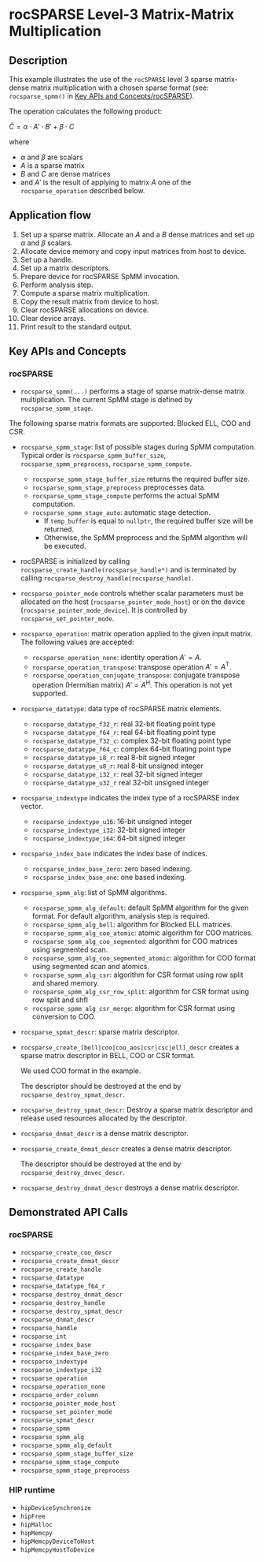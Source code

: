 # rocSPARSE Level-3 Matrix-Matrix Multiplication
## Description
This example illustrates the use of the `rocSPARSE` level 3 sparse matrix-dense matrix multiplication with a chosen sparse format (see: `rocsparse_spmm()` in [Key APIs and Concepts/rocSPARSE](#rocsparse)).

The operation calculates the following product:

$\hat{C} = \alpha \cdot A' \cdot B' + \beta \cdot C$

where

- $\alpha$ and $\beta$ are scalars
- $A$ is a sparse matrix
- $B$ and $C$ are dense matrices
- and $A'$ is the result of applying to matrix $A$ one of the `rocsparse_operation` described below.

## Application flow
1. Set up a sparse matrix. Allocate an $A$ and a $B$ dense matrices and set up $\alpha$ and $\beta$ scalars.
2. Allocate device memory and copy input matrices from host to device.
3. Set up a handle.
4. Set up a matrix descriptors.
5. Prepare device for rocSPARSE SpMM invocation.
6. Perform analysis step.
7. Compute a sparse matrix multiplication.
8. Copy the result matrix from device to host.
9. Clear rocSPARSE allocations on device.
10. Clear device arrays.
11. Print result to the standard output.

## Key APIs and Concepts
### rocSPARSE
- `rocsparse_spmm(...)` performs a stage of sparse matrix-dense matrix multiplication. The current SpMM stage is defined by `rocsparse_spmm_stage`.

The following sparse matrix formats are supported: Blocked ELL, COO and CSR.

-  `rocsparse_spmm_stage`: list of possible stages during SpMM computation. Typical order is `rocsparse_spmm_buffer_size`, `rocsparse_spmm_preprocess`, `rocsparse_spmm_compute`.
   - `rocsparse_spmm_stage_buffer_size` returns the required buffer size.
   - `rocsparse_spmm_stage_preprocess` preprocesses data.
   - `rocsparse_spmm_stage_compute` performs the actual SpMM computation.
   - `rocsparse_spmm_stage_auto`: automatic stage detection.
      - If `temp_buffer` is equal to `nullptr`, the required buffer size will be returned.
      - Otherwise, the SpMM preprocess and the SpMM algorithm will be executed.

- rocSPARSE is initialized by calling `rocsparse_create_handle(rocsparse_handle*)` and is terminated by calling `rocsparse_destroy_handle(rocsparse_handle)`.
- `rocsparse_pointer_mode` controls whether scalar parameters must be allocated on the host (`rocsparse_pointer_mode_host`) or on the device (`rocsparse_pointer_mode_device`). It is controlled by `rocsparse_set_pointer_mode`.
- `rocsparse_operation`: matrix operation applied to the given input matrix. The following values are accepted:
    - `rocsparse_operation_none`: identity operation $A' = A$.
    - `rocsparse_operation_transpose`: transpose operation $A' = A^\mathrm{T}$.
    - `rocsparse_operation_conjugate_transpose`: conjugate transpose operation (Hermitian matrix) $A' = A^\mathrm{H}$. This operation is not yet supported.

- `rocsparse_datatype`: data type of rocSPARSE matrix elements.
    - `rocsparse_datatype_f32_r`: real 32-bit floating point type
    - `rocsparse_datatype_f64_r`: real 64-bit floating point type
    - `rocsparse_datatype_f32_c`: complex 32-bit floating point type
    - `rocsparse_datatype_f64_c`: complex 64-bit floating point type
    - `rocsparse_datatype_i8_r`: real 8-bit signed integer
    - `rocsparse_datatype_u8_r`: real 8-bit unsigned integer
    - `rocsparse_datatype_i32_r`: real 32-bit signed integer
    - `rocsparse_datatype_u32_r` real 32-bit unsigned integer

- `rocsparse_indextype` indicates the index type of a rocSPARSE index vector.
    - `rocsparse_indextype_u16`: 16-bit unsigned integer
    - `rocsparse_indextype_i32`: 32-bit signed integer
    - `rocsparse_indextype_i64`: 64-bit signed integer

- `rocsparse_index_base` indicates the index base of indices.
    - `rocsparse_index_base_zero`: zero based indexing.
    - `rocsparse_index_base_one`: one based indexing.

- `rocsparse_spmm_alg`: list of SpMM algorithms.
    - `rocsparse_spmm_alg_default`: default SpMM algorithm for the given format. For default algorithm, analysis step is required.
    - `rocsparse_spmm_alg_bell`: algorithm for Blocked ELL matrices.
    - `rocsparse_spmm_alg_coo_atomic`: atomic algorithm for COO matrices.
    - `rocsparse_spmm_alg_coo_segmented`: algorithm for COO matrices using segmented scan.
    - `rocsparse_spmm_alg_coo_segmented_atomic`: algorithm for COO format using segmented scan and atomics.
    - `rocsparse_spmm_alg_csr`: algorithm for CSR format using row split and shared memory.
    - `rocsparse_spmm_alg_csr_row_split`: algorithm for CSR format using row split and shfl
    - `rocsparse_spmm_alg_csr_merge`: algorithm for CSR format using conversion to COO.

- `rocsparse_spmat_descr`: sparse matrix descriptor.
- `rocsparse_create_[bell|coo|coo_aos|csr|csc|ell]_descr` creates a sparse matrix descriptor in BELL, COO or CSR format.

    We used COO format in the example.

    The descriptor should be destroyed at the end by `rocsparse_destroy_spmat_descr`.
- `rocsparse_destroy_spmat_descr`: Destroy a sparse matrix descriptor and release used resources allocated by the descriptor.

- `rocsparse_dnmat_descr` is a dense matrix descriptor.
- `rocsparse_create_dnmat_descr` creates a dense matrix descriptor. 

    The descriptor should be destroyed at the end by `rocsparse_destroy_dnvec_descr`.
- `rocsparse_destroy_dnmat_descr` destroys a dense matrix descriptor.


## Demonstrated API Calls
### rocSPARSE
- `rocsparse_create_coo_descr`
- `rocsparse_create_dnmat_descr`
- `rocsparse_create_handle`
- `rocsparse_datatype`
- `rocsparse_datatype_f64_r`
- `rocsparse_destroy_dnmat_descr`
- `rocsparse_destroy_handle`
- `rocsparse_destroy_spmat_descr`
- `rocsparse_dnmat_descr`
- `rocsparse_handle`
- `rocsparse_int`
- `rocsparse_index_base`
- `rocsparse_index_base_zero`
- `rocsparse_indextype`
- `rocsparse_indextype_i32`
- `rocsparse_operation`
- `rocsparse_operation_none`
- `rocsparse_order_column`
- `rocsparse_pointer_mode_host`
- `rocsparse_set_pointer_mode`
- `rocsparse_spmat_descr`
- `rocsparse_spmm`
- `rocsparse_spmm_alg`
- `rocsparse_spmm_alg_default`
- `rocsparse_spmm_stage_buffer_size`
- `rocsparse_spmm_stage_compute`
- `rocsparse_spmm_stage_preprocess`

### HIP runtime
- `hipDeviceSynchronize`
- `hipFree`
- `hipMalloc`
- `hipMemcpy`
- `hipMemcpyDeviceToHost`
- `hipMemcpyHostToDevice`
